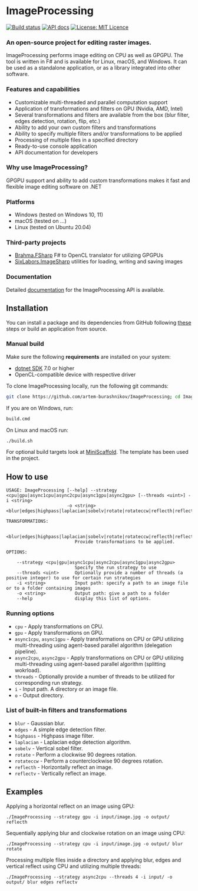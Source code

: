 # ImageProcessing
[![Build status](https://github.com/artem-burashnikov/ImageProcessing/actions/workflows/build.yml/badge.svg)](https://github.com/artem-burashnikov/ImageProcessing/actions/workflows/build.yml?branch=main)
[![API docs](https://img.shields.io/badge/Documentation-API-yellowgreen)](https://artem-burashnikov.github.io/ImageProcessing/)
[![License: MIT Licence](https://img.shields.io/badge/license-MIT-blue)](https://github.com/artem-burashnikov/ImageProcessing/blob/main/LICENSE.md)

### An open-source project for editing raster images.

ImageProcessing performs image editing on CPU as well as GPGPU. The tool is written in F# and is available for Linux, macOS, and Windows. It can be used as a standalone application, or as a library integrated into other software.

### Features and capabilities

- Customizable multi-threaded and parallel computation support
- Application of transformations and filters on GPU (Nvidia, AMD, Intel)
- Several transformations and filters are available from the box (blur filter, edges detection, rotation, flip, etc.)
- Ability to add your own custom filters and transformations
- Ability to specify multiple filters and/or transformations to be applied
- Processing of multiple files in a specified directory
- Ready-to-use console application
- API documentation for developers

### Why use ImageProcessing?

GPGPU support and ability to add custom transformations makes it fast and flexible image editing software on .NET

### Platforms

- Windows (tested on Windows 10, 11)
- macOS (tested on ...)
- Linux (tested on Ubuntu 20.04)

### Third-party projects

* [Brahma.FSharp](https://github.com/YaccConstructor/Brahma.FSharp) F# to OpenCL translator for utilizing GPGPUs
* [SixLabors.ImageSharp](https://github.com/SixLabors/ImageSharp) utilities for loading, writing and saving images

### Documentation

Detailed [documentation](https://artem-burashnikov.github.io/ImageProcessing/) for the ImageProcessing API is available.

## Installation

You can install a package and its dependencies from GitHub following [these](https://docs.github.com/en/packages/working-with-a-github-packages-registry/working-with-the-nuget-registry#installing-a-package) steps or build an application from source.


### Manual build

Make sure the following **requirements** are installed on your system:

- [dotnet SDK](https://dotnet.microsoft.com/en-us/download/dotnet/7.0) 7.0 or higher
- OpenCL-compatible device with respective driver

To clone ImageProcessing locally, run the following git commands:

```bash
git clone https://github.com/artem-burashnikov/ImageProcessing; cd ImageProcessing
```

If you are on Windows, run:

```bash
build.cmd
```

On Linux and macOS run:

```bash
./build.sh
```

For optional build targets look at [MiniScaffold](https://github.com/TheAngryByrd/MiniScaffold). The template has been used in the project.

## How to use

```ignoreland
USAGE: ImageProcessing [--help] --strategy <cpu|gpu|async1cpu|async2cpu|async1gpu|async2gpu> [--threads <uint>] -i <string>
                       -o <string> <blur|edges|highpass|laplacian|sobelv|rotate|rotateccw|reflecth|reflectv>...

TRANSFORMATIONS:

    <blur|edges|highpass|laplacian|sobelv|rotate|rotateccw|reflecth|reflectv>...
                          Provide transformations to be applied.

OPTIONS:

    --strategy <cpu|gpu|async1cpu|async2cpu|async1gpu|async2gpu>
                          Specify the run strategy to use
    --threads <uint>      Optionally provide a number of threads (a positive integer) to use for certain run strategies
    -i <string>           Input path: specify a path to an image file or to a folder containing images
    -o <string>           Output path: give a path to a folder
    --help                display this list of options.
```

### Running options

- `cpu` - Apply transformations on CPU.
- `gpu` - Apply transformations on GPU.
- `async1cpu`, `async1gpu` - Apply transformations on CPU or GPU utilizing multi-threading using agent-based parallel algorithm (delegation pipeline).
- `async2cpu`, `async2gpu` - Apply transformations on CPU or GPU utilizing multi-threading using agent-based parallel algorithm (splitting wokrload).
- `threads` - Optionally provide a number of threads to be utilized for corresponding run strategy.
- `i` - Input path. A directory or an image file.
- `o` - Output directory.

### List of built-in filters and transformations

- `blur` - Gaussian blur.
- `edges` - A simple edge detection filter.
- `highpass` - Highpass image filter.
- `laplacian` - Laplacian edge detection algorithm.
- `sobelv` - Vertical sobel filter.
- `rotate` - Perform a clockwise 90 degrees rotation.
- `rotateccw` - Perform a counterclockwise 90 degrees rotation.
- `reflecth` - Horizontally reflect an image.
- `reflectv` - Vertically reflect an image.

## Examples

Applying a horizontal reflect on an image using GPU:

```
./ImageProcessing --strategy gpu -i input/image.jpg -o output/ reflecth
```

Sequentially applying blur and clockwise rotation on an image using CPU:

```
./ImageProcessing --strategy cpu -i input/image.jpg -o output/ blur rotate
```

Processing multiple files inside a directory and applying blur, edges and vertical reflect using CPU and utilizing multiple threads:
```
./ImageProcessing --strategy async2cpu --threads 4 -i input/ -o output/ blur edges reflectv
```
